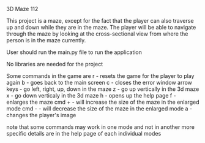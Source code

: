 3D Maze 112

This project is a maze, except for the fact that the player can also traverse up and down while they are in the maze. The player will be able to navigate through the maze by looking at the cross-sectional view from where the person is in the maze currently.

User should run the main.py file to run the application

No libraries are needed for the project

Some commands in the game are
r - resets the game for the player to play again
b - goes back to the main screen
c - closes the error window
arrow keys - go left, right, up, down in the maze
z - go up vertically in the 3d maze
x - go down verticaly in the 3d maze
h - opens up the help page
f - enlarges the maze
cmd + - will increase the size of the maze in the 
        enlarged mode
cmd - - will decrease the size of the maze in the 
        enlarged mode
a - changes the player's image

note that some commands may work in one mode and not in another
more specific details are in the help page of each individual modes